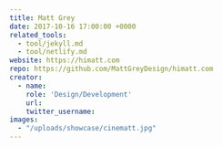 ```yaml
---
title: Matt Grey
date: 2017-10-16 17:00:00 +0000
related_tools:
  - tool/jekyll.md
  - tool/netlify.md
website: https://himatt.com
repo: https://github.com/MattGreyDesign/himatt.com
creator:
  - name:
    role: 'Design/Development'
    url:
    twitter_username:
images:
  - "/uploads/showcase/cinematt.jpg"
---
```

